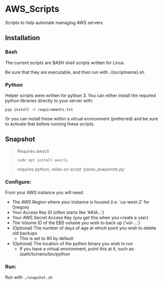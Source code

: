 # AWS_Scripts
Scripts to help automate managing AWS servers


## Installation
### Bash
The current scripts are BASH shell scripts written for Linux.

Be sure that they are executable, and then run with ./{scriptname}.sh

### Python
Helper scripts were written for python 3.
You can either install the required python libraries directly to your server with:

`pip install -r requirements.txt`

Or you can install these within a vitrual environment (preferred) and be sure to activate that before running these scripts.


## Snapshot
 > Requires awscli

 > `sudo apt install awscli`

 > requires python, relies on script 'parse_snapshots.py'

### Configure:
From your AWS instance you will need:
 * The AWS Region where your instance is housed (i.e. 'us-west-2' for Oregon)
 * Your Access Key ID (often starts like 'AKIA...')
 * Your AWS Secret Access Key (you get this when you create a user)
 * The Volume ID of the EBS volume you wish to back up ('vol-...')
 * (Optional) The number of days of age at which point you wish to delete old backups
    * This is set to 90 by default
 * (Optional) The location of the python binary you wish to run
    * If you have a virtual environment, point this at it, such as: /path/to/venv/bin/python

### Run:
Run with `./snapshot.sh`
